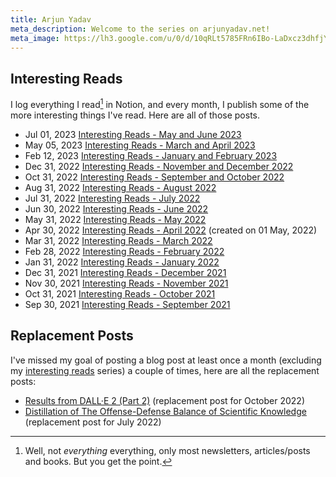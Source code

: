 ```yaml
---
title: Arjun Yadav
meta_description: Welcome to the series on arjunyadav.net!
meta_image: https://lh3.google.com/u/0/d/10qRLt5785FRn6IBo-LaDxcz3dhfjYtaK=w2880-h1528-iv1
---
```


<h2 id="interesting-reads">Interesting Reads</h2>

I log everything I read[^1] in Notion, and every month, I publish some of the more interesting things I've read. Here are all of those posts.

- <time>Jul 01, 2023</time> [Interesting Reads - May and June 2023](/blog/interesting-reads-may-june-2023)
- <time>May 05, 2023</time> [Interesting Reads - March and April 2023](/blog/interesting-reads-march-april-2023)
- <time>Feb 12, 2023</time> [Interesting Reads - January and February 2023](/blog/interesting-reads-january-february-2023)
- <time>Dec 31, 2022</time> [Interesting Reads - November and December 2022](/blog/interesting-reads-november-december-2022)
- <time>Oct 31, 2022</time> [Interesting Reads - September and October 2022](/blog/interesting-reads-september-october-2022)
- <time>Aug 31, 2022</time> [Interesting Reads - August 2022](/blog/interesting-reads-august-2022)
- <time>Jul 31, 2022</time> [Interesting Reads - July 2022](/blog/interesting-reads-july-2022)
- <time>Jun 30, 2022</time> [Interesting Reads - June 2022](/blog/interesting-reads-june-2022)
- <time>May 31, 2022</time> [Interesting Reads - May 2022](/blog/interesting-reads-may-2022)
- <time>Apr 30, 2022</time> [Interesting Reads - April 2022](/blog/interesting-reads-april-2022) (created on 01 May, 2022)
- <time>Mar 31, 2022</time> [Interesting Reads - March 2022](/blog/interesting-reads-march-2022)
- <time>Feb 28, 2022</time> [Interesting Reads - February 2022](/blog/interesting-reads-february-2022)
- <time>Jan 31, 2022</time> [Interesting Reads - January 2022](/blog/interesting-reads-january-2022)
- <time>Dec 31, 2021</time> [Interesting Reads - December 2021](/blog/interesting-reads-december-2021)
- <time>Nov 30, 2021</time> [Interesting Reads - November 2021](/blog/interesting-reads-november-2021)
- <time>Oct 31, 2021</time> [Interesting Reads - October 2021](/blog/interesting-reads-october-2021)
- <time>Sep 30, 2021</time> [Interesting Reads - September 2021](/blog/interesting-reads-september-2021)

<h2 id="replacement-posts">Replacement Posts</h2>

I've missed my goal of posting a blog post at least once a month (excluding my [interesting reads](/interesting-reads) series) a couple of times, here are all the replacement posts:

- [Results from DALL·E 2 (Part 2)](/blog/results-from-dalle-2-part-2) (replacement post for October 2022)
- [Distillation of The Offense-Defense Balance of Scientific Knowledge](/blog/distillation-of-the-offense-defense-balance-of-scientific-knowledge) (replacement post for July 2022)

[^1]: Well, not _everything_ everything, only most newsletters, articles/posts and books. But you get the point.
